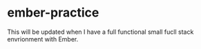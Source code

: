 # ember-practice

This will be updated when I have a full functional small fucll stack envrionment with Ember.
